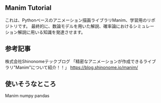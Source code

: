 ## Manim Tutorial
これは、Pythonベースのアニメーション描画ライブラリManim、学習用のリポジトリです。
最終的に、数論モデルを用いた解説、確率論におけるシミュレーション解説に用いる知識を発達させます。

## 参考記事
株式会社Shinonomeテックブログ
「精密なアニメーションが作成できるライブラリ"Manim"について紹介！！」
https://blog.shinonome.io/manim/
## 使いそうなところ
Manim
numpy
pandas


